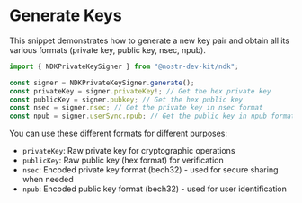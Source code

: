 # Generate Keys

This snippet demonstrates how to generate a new key pair and obtain all its various formats (private key, public key, nsec, npub).

```typescript
import { NDKPrivateKeySigner } from "@nostr-dev-kit/ndk";

const signer = NDKPrivateKeySigner.generate();
const privateKey = signer.privateKey!; // Get the hex private key
const publicKey = signer.pubkey; // Get the hex public key
const nsec = signer.nsec; // Get the private key in nsec format
const npub = signer.userSync.npub; // Get the public key in npub format
```

You can use these different formats for different purposes:

- `privateKey`: Raw private key for cryptographic operations
- `publicKey`: Raw public key (hex format) for verification
- `nsec`: Encoded private key format (bech32) - used for secure sharing when needed
- `npub`: Encoded public key format (bech32) - used for user identification
